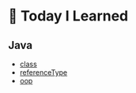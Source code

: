# 📝 Today I Learned

## Java

* [class](https://github.com/rbgusdlza/TIL/blob/main/Java/class.md)
* [referenceType](https://github.com/rbgusdlza/TIL/blob/main/Java/referenceType.md)
* [oop](https://github.com/rbgusdlza/TIL/blob/main/Java/oop.md)
